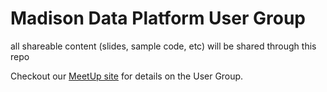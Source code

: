 # Madison Data Platform User Group
all shareable content (slides, sample code, etc) will be shared through this repo

Checkout our [MeetUp site](https://www.meetup.com/Madison-Data-Platform-User-Group/) for details on the User Group.
